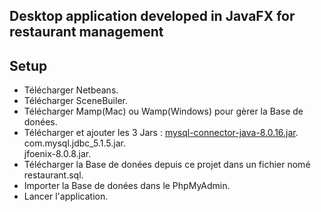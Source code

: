 ## Desktop application developed in JavaFX for restaurant management
## Setup

* Télécharger Netbeans.  
* Télécharger SceneBuiler.  
* Télécharger Mamp(Mac) ou Wamp(Windows) pour gèrer la Base de donées.  
* Télécharger et ajouter les 3 Jars : 
[mysql-connector-java-8.0.16.jar](https://www.mysql.com/fr/products/connector/).     
com.mysql.jdbc_5.1.5.jar.      
jfoenix-8.0.8.jar.   
* Télécharger la Base de donées depuis ce projet dans un fichier nomé restaurant.sql.   
* Importer la Base de donées dans le PhpMyAdmin. 
* Lancer l'application. 

